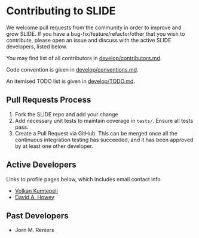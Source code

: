 # Contributing to SLIDE

We welcome pull requests from the community in order to improve and grow
SLIDE. If you have a bug-fix/feature/refactor/other that you wish to contribute, 
please open an issue and discuss with the active SLIDE developers, listed below.

You may find list of all contributors in [develop/contributors.md](develop/contributors.md).

Code convention is given in [develop/conventions.md](develop/conventions.md).

An itemised TODO list is given in [develop/TODO.md](develop/TODO.md).

## Pull Requests Process

1. Fork the SLIDE repo and add your change 
2. Add necessary unit tests to maintain coverage in `tests/`. Ensure all tests
   pass.
3. Create a Pull Request via GitHub. This can be merged once all the continuous
   integration testing has succeeded, and it has been approved by at least one
   other developer.
   
## Active Developers

Links to profile pages below, which includes email contact info

- [Volkan Kumtepeli](https://github.com/ElektrikAkar)
- [David A. Howey](https://github.com/davidhowey)

## Past Developers

- Jorn M. Reniers
